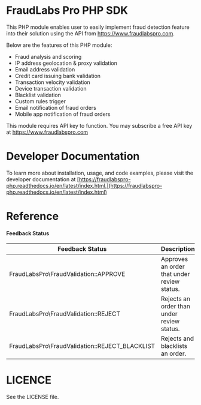 FraudLabs Pro PHP SDK
========================
This PHP module enables user to easily implement fraud detection feature into their solution using the API from https://www.fraudlabspro.com.

Below are the features of this PHP module:
- Fraud analysis and scoring
- IP address geolocation & proxy validation
- Email address validation
- Credit card issuing bank validation
- Transaction velocity validation
- Device transaction validation
- Blacklist validation
- Custom rules trigger
- Email notification of fraud orders
- Mobile app notification of fraud orders

This module requires API key to function. You may subscribe a free API key at https://www.fraudlabspro.com

# Developer Documentation
To learn more about installation, usage, and code examples, please visit the developer documentation at [https://fraudlabspro-php.readthedocs.io/en/latest/index.html.](https://fraudlabspro-php.readthedocs.io/en/latest/index.html)


# Reference

#### Feedback Status

| Feedback Status                      | Description                                 |
| ------------------------------------ | ------------------------------------------- |
| FraudLabsPro\FraudValidation::APPROVE          | Approves an order that under review status. |
| FraudLabsPro\FraudValidation::REJECT           | Rejects an order than under review status.  |
| FraudLabsPro\FraudValidation::REJECT_BLACKLIST | Rejects and blacklists an order.            |


LICENCE
=====================
See the LICENSE file.
